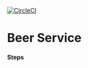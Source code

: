 [![CircleCI](https://circleci.com/gh/smaddala/beer-order-service.svg?style=svg)](https://circleci.com/gh/smaddala/beer-order-service)

# Beer Service

#### Steps
